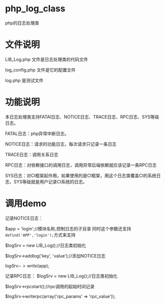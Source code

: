 # php_log_class
php的日志处理类

# 文件说明
LIB_Log.php   文件是日志处理类的代码文件

log_config.php  文件是它的配置文件

log.php   是测试文件

# 功能说明
本日志处理类支持FATAl日志、NOTICE日志、TRACE日志、RPC日志、SYS等级日志。

FATAL日志：php异常中断日志。

NOTICE日志：请求的功能日志，每次请求只记录一条日志

TRACE日志：调用关系日志

RPC日志：对依赖接口的调用日志，调用异常后端依赖就应该记录一条RPC日志

SYS日志：对CI框架起作用，如果使用的是CI框架，用这个日志类覆盖CI的系统日志，SYS等级就是用户记录CI系统的日志。

# 调用demo
记录NOTICE日志：

$app = 'login';//模块名称,控制日志的子目录 同时这个参数还支持`defind('APP','login');`方式来支持

$logSrv = new LIB_Log();//日志类初始化

$logSrv->addlog('key', 'value');//添加NOTICE日志

$logSrv->write($app);

记录RPC日志：
$logSrv = new LIB_Log();//日志类初始化

$logSrv->rpcstart();//rpc调用的起始时间记录

$logSrv->writerpc(array('rpc_params' => 'rpc_value'));



